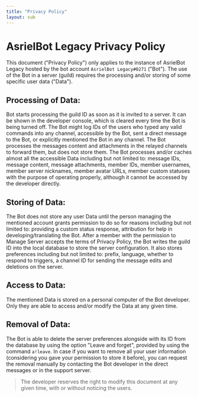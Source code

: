 ```yaml
---
title: "Privacy Policy"
layout: sub
---
```


# AsrielBot Legacy Privacy Policy

This document ("Privacy Policy") only applies to the instance of AsrielBot Legacy hosted by the bot account `AsrielBot Legacy#0271` ("Bot"). The use of the Bot in a server (guild) requires the processing and/or storing of some specific user data ("Data").

## Processing of Data:
Bot starts processing the guild ID as soon as it is invited to a server. It can be shown in the developer console, which is cleared every time the Bot is being turned off.
The Bot might log IDs of the users who typed any valid commands into any channel, accessible by the Bot, sent a direct message to the Bot, or explicitly mentioned the Bot in any channel.
The Bot processes the messages content and attachments in the relayed channels to forward them, but does not store them.
The Bot processes and/or caches almost all the accessible Data including but not limited to: message IDs, message content, message attachments, member IDs, member usernames, member server nicknames, member avatar URLs, member custom statuses with the purpose of operating properly, although it cannot be accessed by the developer directly.

## Storing of Data:
The Bot does not store any user Data until the person managing the mentioned account grants permission to do so for reasons including but not limited to: providing a custom status response, attribution for help in developing/translating the Bot.
After a member with the permission to Manage Server accepts the terms of Privacy Policy, the Bot writes the guild ID into the local database to store the server configuration. It also stores preferences including but not limited to: prefix, language, whether to respond to triggers, a channel ID for sending the message edits and deletions on the server.

## Access to Data:
The mentioned Data is stored on a personal computer of the Bot developer. Only they are able to access and/or modify the Data at any given time.

## Removal of Data:
The Bot is able to delete the server preferences alongside with its ID from the database by using the option "Leave and forget", provided by using the command `a!leave`.
In case if you want to remove all your user information (considering you gave your permission to store it before), you can request the removal manually by contacting the Bot developer in the direct messages or in the support server.

> The developer reserves the right to modify this document at any given time, with or without noticing the users.